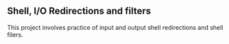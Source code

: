 ## Shell, I/O Redirections and filters
This project involves practice of input and output shell redirections and shell filers.

